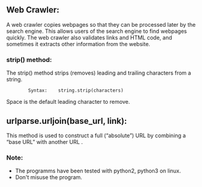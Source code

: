 ## Web Crawler:
A web crawler copies webpages so that they can be processed later by 
the search engine. This allows users of the search engine to find 
webpages quickly. The web crawler also validates links and HTML code, 
and sometimes it extracts other information from the website.
### strip() method:
The strip() method strips (removes) leading and trailing characters from a string.

			Syntax:    string.strip(characters)
			
Space is the default leading character to remove.

## urlparse.urljoin(base_url, link):
This method is used to construct a full (“absolute”) URL by combining 
a “base URL” with another URL .

### Note:
- The programms have been tested with python2, python3 on linux.
- Don't misuse the program.

